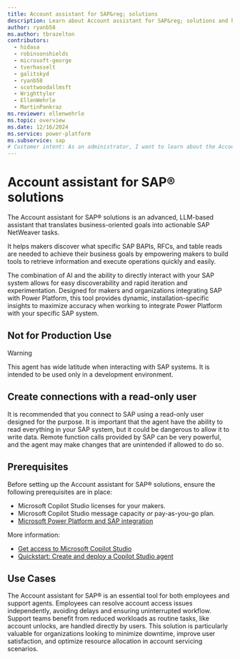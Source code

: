 ```yaml
---
title: Account assistant for SAP&reg; solutions
description: Learn about Account assistant for SAP&reg; solutions and how it translates business-oriented goals into actionable SAP NetWeaver tasks.
author: ryanb58
ms.author: tbrazelton
contributors:
  - hidasa
  - robinsonshields
  - microsoft-george
  - tverhasselt
  - galitskyd
  - ryanb58
  - scottwoodallmsft
  - Wrighttyler
  - EllenWehrle
  - MartinPankraz
ms.reviewer: ellenwehrle
ms.topic: overview
ms.date: 12/16/2024
ms.service: power-platform
ms.subservice: sap
# Customer intent: As an administrator, I want to learn about the Account assistant for SAP&reg; solutions and how it translates business-oriented goals into actionable SAP NetWeaver tasks.
---
```

# Account assistant for SAP&reg; solutions

The Account assistant for SAP&reg; solutions is an advanced, LLM-based assistant that translates business-oriented goals into actionable SAP NetWeaver tasks.

It helps makers discover what specific SAP BAPIs, RFCs, and table reads are needed to achieve their business goals by empowering makers to build tools to retrieve information and execute operations quickly and easily.

The combination of AI and the ability to directly interact with your SAP system allows for easy discoverability and rapid iteration and experimentation. Designed for makers and organizations integrating SAP with Power Platform, this tool provides dynamic, installation-specific insights to maximize accuracy when working to integrate Power Platform with your specific SAP system.

## Not for Production Use

> [!WARNING]
> This agent has wide latitude when interacting with SAP systems. It is intended to be used only in a development environment.

## Create connections with a read-only user

It is recommended that you connect to SAP using a read-only user designed for the purpose. It is important that the agent have the ability to read everything in your SAP system, but it could be dangerous to allow it to write data. Remote function calls provided by SAP can be very powerful, and the agent may make changes that are unintended if allowed to do so.

## Prerequisites

Before setting up the Account assistant for SAP&reg; solutions, ensure the following prerequisites are in place:

- Microsoft Copilot Studio licenses for your makers.
- Microsoft Copilot Studio message capacity *or* pay-as-you-go plan.
- [Microsoft Power Platform and SAP integration](/power-platform/sap/connect/connect-power-platform-and-sap)

More information:

- [Get access to Microsoft Copilot Studio ](/microsoft-copilot-studio/requirements-licensing-subscriptions)
- [Quickstart: Create and deploy a Copilot Studio agent](/microsoft-copilot-studio/fundamentals-get-started)

## Use Cases

The Account assistant for SAP® is an essential tool for both employees and support agents. Employees can resolve account access issues independently, avoiding delays and ensuring uninterrupted workflow. Support teams benefit from reduced workloads as routine tasks, like account unlocks, are handled directly by users. This solution is particularly valuable for organizations looking to minimize downtime, improve user satisfaction, and optimize resource allocation in account servicing scenarios.
